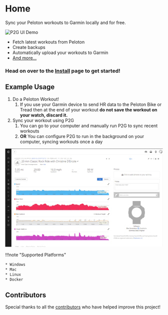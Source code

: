 
# Home

Sync your Peloton workouts to Garmin locally and for free.

![P2G UI Demo](img/p2g_demo.gif "P2G UI Demo")

* Fetch latest workouts from Peloton
* Create backups
* Automatically upload your workouts to Garmin
* [And more...](features.md)

### Head on over to the [Install](install/index.md) page to get started!

## Example Usage

1. Do a Peloton Workout!
    1. If you use your Garmin device to send HR data to the Peloton Bike or Tread then at the end of your workout **do not save the workout on your watch, discard it.**
1. Sync your workout using P2G
    1. You can go to your computer and manually run P2G to sync recent workouts
    1. **OR** You can configure P2G to run in the background on your computer, syncing workouts once a day

![Example Cycling Workout](https://github.com/philosowaffle/peloton-to-garmin/blob/master/images/example_cycle.png?raw=true "Example Cycling Workout")

!!!note "Supported Platforms"

    * Windows
    * Mac
    * Linux
    * Docker

## Contributors

Special thanks to all the [contributors](https://github.com/philosowaffle/peloton-to-garmin/graphs/contributors) who have helped improve this project!
